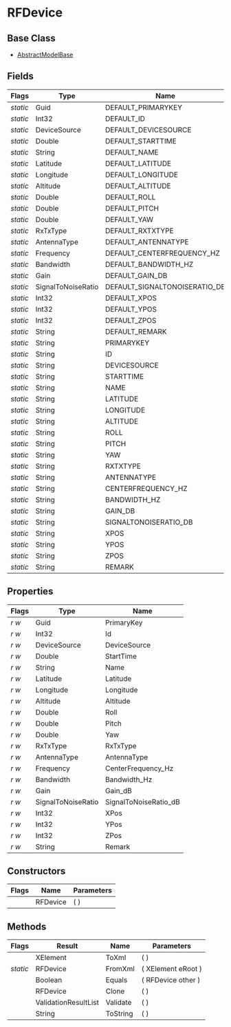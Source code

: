 # RFDevice
## Base Class
- [AbstractModelBase](./T_AbstractModelBase.md)
## Fields
Flags|Type|Name
-|-|-
*static*|Guid|DEFAULT_PRIMARYKEY
*static*|Int32|DEFAULT_ID
*static*|DeviceSource|DEFAULT_DEVICESOURCE
*static*|Double|DEFAULT_STARTTIME
*static*|String|DEFAULT_NAME
*static*|Latitude|DEFAULT_LATITUDE
*static*|Longitude|DEFAULT_LONGITUDE
*static*|Altitude|DEFAULT_ALTITUDE
*static*|Double|DEFAULT_ROLL
*static*|Double|DEFAULT_PITCH
*static*|Double|DEFAULT_YAW
*static*|RxTxType|DEFAULT_RXTXTYPE
*static*|AntennaType|DEFAULT_ANTENNATYPE
*static*|Frequency|DEFAULT_CENTERFREQUENCY_HZ
*static*|Bandwidth|DEFAULT_BANDWIDTH_HZ
*static*|Gain|DEFAULT_GAIN_DB
*static*|SignalToNoiseRatio|DEFAULT_SIGNALTONOISERATIO_DB
*static*|Int32|DEFAULT_XPOS
*static*|Int32|DEFAULT_YPOS
*static*|Int32|DEFAULT_ZPOS
*static*|String|DEFAULT_REMARK
*static*|String|PRIMARYKEY
*static*|String|ID
*static*|String|DEVICESOURCE
*static*|String|STARTTIME
*static*|String|NAME
*static*|String|LATITUDE
*static*|String|LONGITUDE
*static*|String|ALTITUDE
*static*|String|ROLL
*static*|String|PITCH
*static*|String|YAW
*static*|String|RXTXTYPE
*static*|String|ANTENNATYPE
*static*|String|CENTERFREQUENCY_HZ
*static*|String|BANDWIDTH_HZ
*static*|String|GAIN_DB
*static*|String|SIGNALTONOISERATIO_DB
*static*|String|XPOS
*static*|String|YPOS
*static*|String|ZPOS
*static*|String|REMARK
## Properties
Flags|Type|Name
-|-|-
*r* *w*|Guid|PrimaryKey
*r* *w*|Int32|Id
*r* *w*|DeviceSource|DeviceSource
*r* *w*|Double|StartTime
*r* *w*|String|Name
*r* *w*|Latitude|Latitude
*r* *w*|Longitude|Longitude
*r* *w*|Altitude|Altitude
*r* *w*|Double|Roll
*r* *w*|Double|Pitch
*r* *w*|Double|Yaw
*r* *w*|RxTxType|RxTxType
*r* *w*|AntennaType|AntennaType
*r* *w*|Frequency|CenterFrequency_Hz
*r* *w*|Bandwidth|Bandwidth_Hz
*r* *w*|Gain|Gain_dB
*r* *w*|SignalToNoiseRatio|SignalToNoiseRatio_dB
*r* *w*|Int32|XPos
*r* *w*|Int32|YPos
*r* *w*|Int32|ZPos
*r* *w*|String|Remark
## Constructors
Flags|Name|Parameters
-|-|-
&nbsp;|RFDevice|( )
## Methods
Flags|Result|Name|Parameters
-|-|-|-
&nbsp;|XElement|ToXml|( )
*static*|RFDevice|FromXml|( XElement eRoot )
&nbsp;|Boolean|Equals|( RFDevice other )
&nbsp;|RFDevice|Clone|( )
&nbsp;|ValidationResultList|Validate|( )
&nbsp;|String|ToString|( )
